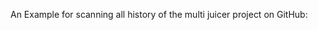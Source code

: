 <!--
SPDX-FileCopyrightText: 2020 iteratec GmbH

SPDX-License-Identifier: Apache-2.0
-->

An Example for scanning all history of the multi juicer project on GitHub:
